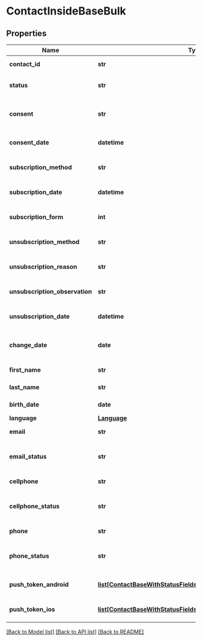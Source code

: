 # ContactInsideBaseBulk

## Properties
Name | Type | Description | Notes
------------ | ------------- | ------------- | -------------
**contact_id** | **str** |  | [optional] [readonly] 
**status** | **str** | Status of the contact | [optional] [default to 'active']
**consent** | **str** | Contact consent | [optional] [readonly] [default to 'consent']
**consent_date** | **datetime** | Date and hour of the contact consent | [optional] [readonly] 
**subscription_method** | **str** | Contact subscription method | [optional] [readonly] 
**subscription_date** | **datetime** | Date and hour of the contact subscription | [optional] [readonly] 
**subscription_form** | **int** | Contact subscription form | [optional] [readonly] 
**unsubscription_method** | **str** | Contact unsubscription method | [optional] [readonly] 
**unsubscription_reason** | **str** | Contact unsubscription reason | [optional] [readonly] 
**unsubscription_observation** | **str** | Contact unsubscription observation | [optional] [readonly] 
**unsubscription_date** | **datetime** | Contact unsubscription date | [optional] [readonly] 
**change_date** | **date** | Last modification date of the contact | [optional] [readonly] 
**first_name** | **str** | First name of the contact | [optional] 
**last_name** | **str** | Last name of the contact | [optional] 
**birth_date** | **date** | Birth date of the contact | [optional] 
**language** | [**Language**](Language.md) |  | [optional] 
**email** | **str** | Email of the contact | [optional] 
**email_status** | **str** | Email channel status | [optional] [readonly] [default to 'active']
**cellphone** | **str** | Cellphone of the contact | [optional] 
**cellphone_status** | **str** | Cellphone channel status | [optional] [readonly] [default to 'active']
**phone** | **str** | Phone of the contact | [optional] 
**phone_status** | **str** | Phone channel status | [optional] [readonly] [default to 'active']
**push_token_android** | [**list[ContactBaseWithStatusFieldsSchemaBasePushTokenAndroid]**](ContactBaseWithStatusFieldsSchemaBasePushTokenAndroid.md) | Android push token of the contact | [optional] 
**push_token_ios** | [**list[ContactBaseWithStatusFieldsSchemaBasePushTokenIos]**](ContactBaseWithStatusFieldsSchemaBasePushTokenIos.md) | IOS push token of the contact | [optional] 

[[Back to Model list]](../README.md#documentation-for-models) [[Back to API list]](../README.md#documentation-for-api-endpoints) [[Back to README]](../README.md)



